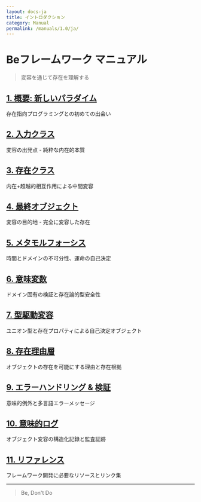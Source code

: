 ```yaml
---
layout: docs-ja
title: イントロダクション
category: Manual
permalink: /manuals/1.0/ja/
---
```

# Beフレームワーク マニュアル

> 変容を通じて存在を理解する

## [1. 概要: 新しいパラダイム](./01-overview.html)
存在指向プログラミングとの初めての出会い

## [2. 入力クラス](./02-input-classes.html)
変容の出発点 - 純粋な内在的本質

## [3. 存在クラス](./03-being-classes.html)
内在+超越的相互作用による中間変容

## [4. 最終オブジェクト](./04-final-objects.html)
変容の目的地 - 完全に変容した存在

## [5. メタモルフォーシス](./05-metamorphosis.html)
時間とドメインの不可分性、運命の自己決定

## [6. 意味変数](./06-semantic-variables.html)
ドメイン固有の検証と存在論的型安全性

## [7. 型駆動変容](./07-type-driven-metamorphosis.html)
ユニオン型と存在プロパティによる自己決定オブジェクト

## [8. 存在理由層](./08-reason-layer.html)
オブジェクトの存在を可能にする理由と存在根拠

## [9. エラーハンドリング & 検証](./09-error-handling.html)
意味的例外と多言語エラーメッセージ

## [10. 意味的ログ](./10-semantic-logging.html)
オブジェクト変容の構造化記録と監査証跡

## [11. リファレンス](./11-reference-resources.html)
フレームワーク開発に必要なリソースとリンク集

---

> Be, Don't Do

